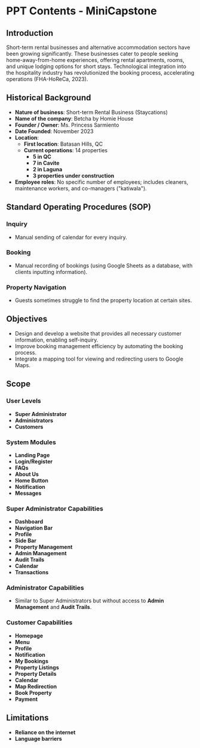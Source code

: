 # PPT Contents - MiniCapstone

## Introduction
Short-term rental businesses and alternative accommodation sectors have been growing significantly. These businesses cater to people seeking home-away-from-home experiences, offering rental apartments, rooms, and unique lodging options for short stays. Technological integration into the hospitality industry has revolutionized the booking process, accelerating operations (FHA-HoReCa, 2023).

## Historical Background
- **Nature of business**: Short-term Rental Business (Staycations)
- **Name of the company**: Betcha by Homie House
- **Founder / Owner**: Ms. Princess Sarmiento
- **Date Founded**: November 2023
- **Location**:
  - **First location**: Batasan Hills, QC
  - **Current operations**: 14 properties
    - **5 in QC**
    - **7 in Cavite**
    - **2 in Laguna**
    - **3 properties under construction**
- **Employee roles**: No specific number of employees; includes cleaners, maintenance workers, and co-managers ("katiwala").

## Standard Operating Procedures (SOP)
### Inquiry
- Manual sending of calendar for every inquiry.

### Booking
- Manual recording of bookings (using Google Sheets as a database, with clients inputting information).

### Property Navigation
- Guests sometimes struggle to find the property location at certain sites.

## Objectives
- Design and develop a website that provides all necessary customer information, enabling self-inquiry.
- Improve booking management efficiency by automating the booking process.
- Integrate a mapping tool for viewing and redirecting users to Google Maps.

## Scope

### User Levels
- **Super Administrator**
- **Administrators**
- **Customers**

### System Modules
- **Landing Page**
- **Login/Register**
- **FAQs**
- **About Us**
- **Home Button**
- **Notification**
- **Messages**

### Super Administrator Capabilities
- **Dashboard**
- **Navigation Bar**
- **Profile**
- **Side Bar**
- **Property Management**
- **Admin Management**
- **Audit Trails**
- **Calendar**
- **Transactions**

### Administrator Capabilities
- Similar to Super Administrators but without access to **Admin Management** and **Audit Trails**.

### Customer Capabilities
- **Homepage**
- **Menu**
- **Profile**
- **Notification**
- **My Bookings**
- **Property Listings**
- **Property Details**
- **Calendar**
- **Map Redirection**
- **Book Property**
- **Payment**

## Limitations
- **Reliance on the internet**
- **Language barriers**
